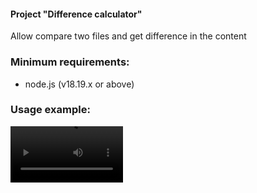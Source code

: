 #### Project "Difference calculator"  
Allow compare two files and get difference in the content  

### Minimum requirements:  
- node.js (v18.19.x or above)  

### Usage example:  
<video src='https://asciinema.org/a/mdSyYzus1hwXmQwwocZSk9u8M' width=180/>  

### Tests and linter statuses:
[![Actions Status](https://github.com/MeJlukc/frontend-project-46/actions/workflows/hexlet-check.yml/badge.svg)](https://github.com/MeJlukc/frontend-project-46/actions)  
[![gendiff](https://github.com/MeJlukc/frontend-project-46/actions/workflows/gendiff.yml/badge.svg)](https://github.com/MeJlukc/frontend-project-46/actions/workflows/gendiff.yml)  
[![SonarQube Cloud](https://sonarcloud.io/images/project_badges/sonarcloud-light.svg)](https://sonarcloud.io/summary/new_code?id=MeJlukc_frontend-project-46)  
[![Quality Gate Status](https://sonarcloud.io/api/project_badges/measure?project=MeJlukc_frontend-project-46&metric=alert_status)](https://sonarcloud.io/summary/new_code?id=MeJlukc_frontend-project-46)
